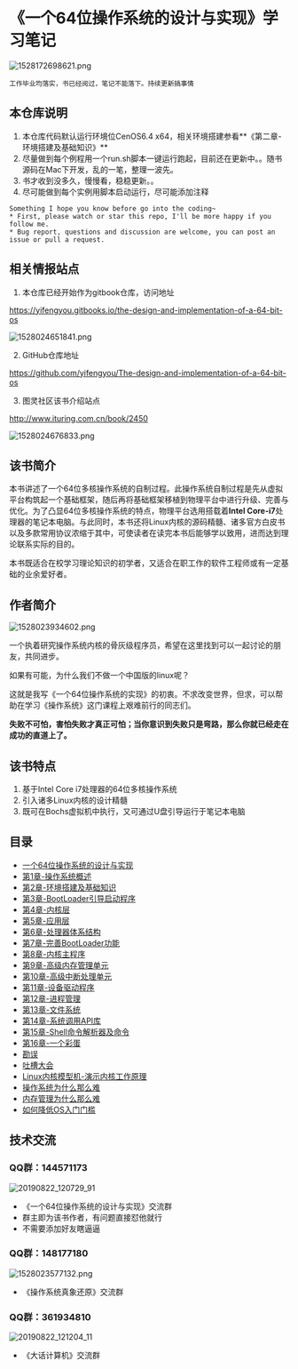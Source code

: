# 《一个64位操作系统的设计与实现》学习笔记

![1528172698621.png](image/1528172698621.png)

```
工作毕业均落实，书已经阅过，笔记不能落下。持续更新搞事情
```

## 本仓库说明

1. 本仓库代码默认运行环境位CenOS6.4 x64，相关环境搭建参看**《第二章-环境搭建及基础知识》**
2. 尽量做到每个例程用一个run.sh脚本一键运行跑起，目前还在更新中。。随书源码在Mac下开发，乱的一笔，整理一波先。
3. 书才收到没多久，慢慢看，稳稳更新。。
4. 尽可能做到每个实例用脚本启动运行，尽可能添加注释

```
Something I hope you know before go into the coding~
* First, please watch or star this repo, I'll be more happy if you follow me.
* Bug report, questions and discussion are welcome, you can post an issue or pull a request.
```

## 相关情报站点

1. 本仓库已经开始作为gitbook仓库，访问地址

<https://yifengyou.gitbooks.io/the-design-and-implementation-of-a-64-bit-os>

![1528024651841.png](image/1528024651841.png)

2. GitHub仓库地址

<https://github.com/yifengyou/The-design-and-implementation-of-a-64-bit-os>

3. 图灵社区该书介绍站点

<http://www.ituring.com.cn/book/2450>

![1528024676833.png](image/1528024676833.png)

## 该书简介

本书讲述了一个64位多核操作系统的自制过程。此操作系统自制过程是先从虚拟平台构筑起一个基础框架，随后再将基础框架移植到物理平台中进行升级、完善与优化。为了凸显64位多核操作系统的特点，物理平台选用搭载着**Intel Core-i7**处理器的笔记本电脑。与此同时，本书还将Linux内核的源码精髓、诸多官方白皮书以及多款常用协议浓缩于其中，可使读者在读完本书后能够学以致用，进而达到理论联系实际的目的。

本书既适合在校学习理论知识的初学者，又适合在职工作的软件工程师或有一定基础的业余爱好者。

## 作者简介

![1528023934602.png](image/1528023934602.png)

一个执着研究操作系统内核的骨灰级程序员，希望在这里找到可以一起讨论的朋友，共同进步。

如果有可能，为什么我们不做一个中国版的linux呢？

这就是我写《一个64位操作系统的实现》的初衷。不求改变世界，但求，可以帮助在学习《操作系统》这门课程上艰难前行的同志们。

**失败不可怕，害怕失败才真正可怕；当你意识到失败只是弯路，那么你就已经走在成功的直道上了。**

## 该书特点

1. 基于Intel Core i7处理器的64位多核操作系统
2. 引入诸多Linux内核的设计精髓
3. 既可在Bochs虚拟机中执行，又可通过U盘引导运行于笔记本电脑

## 目录

* [一个64位操作系统的设计与实现](README.md)
* [第1章-操作系统概述](docs/第1章-操作系统概述/第1章-操作系统概述.md)
* [第2章-环境搭建及基础知识](docs/第2章-环境搭建及基础知识/第2章-环境搭建及基础知识.md)
* [第3章-BootLoader引导启动程序](docs/第3章-BootLoader引导启动程序/第3章-BootLoader引导启动程序.md)
* [第4章-内核层](docs/第4章-内核层/第4章-内核层.md)
* [第5章-应用层](docs/第5章-应用层/第5章-应用层.md)
* [第6章-处理器体系结构](docs/第6章-处理器体系结构/第6章-处理器体系结构.md)
* [第7章-完善BootLoader功能](docs/第7章-完善BootLoader功能/第7章-完善BootLoader功能.md)
* [第8章-内核主程序](docs/第8章-内核主程序/第8章-内核主程序.md)
* [第9章-高级内存管理单元](docs/第9章-高级内存管理单元/第9章-高级内存管理单元.md)
* [第10章-高级中断处理单元](docs/第10章-高级中断处理单元/第10章-高级中断处理单元.md)
* [第11章-设备驱动程序](docs/第11章-设备驱动程序/第11章-设备驱动程序.md)
* [第12章-进程管理](docs/第12章-进程管理/第12章-进程管理.md)
* [第13章-文件系统](docs/第13章-文件系统/第13章-文件系统.md)
* [第14章-系统调用API库](docs/第14章-系统调用API库/第14章-系统调用API库.md)
* [第15章-Shell命令解析器及命令](docs/第15章-Shell命令解析器及命令/第15章-Shell命令解析器及命令.md)
* [第16章-一个彩蛋](docs/第16章-一个彩蛋/第16章-一个彩蛋.md)
* [勘误](docs/勘误/勘误.md)
* [吐槽大会](docs/吐槽大会/吐槽大会.md)
* [Linux内核模型机-演示内核工作原理](docs/Linux内核模型机-演示内核工作原理/Linux内核模型机-演示内核工作原理.md)
* [操作系统为什么那么难](docs/操作系统为什么那么难/操作系统为什么那么难.md)
* [内存管理为什么那么难](docs/内存管理为什么那么难/内存管理为什么那么难.md)
* [如何降低OS入门门槛](docs/如何降低OS入门门槛/如何降低OS入门门槛.md)

## 技术交流

### QQ群：144571173

![20190822_120729_91](image/20190822_120729_91.png)

* 《一个64位操作系统的设计与实现》交流群
* 群主即为该书作者，有问题直接怼他就行
* 不需要添加好友瞎逼逼

### QQ群：148177180

![1528023577132.png](image/1528023577132.png)

* 《操作系统真象还原》交流群

### QQ群：361934810

![20190822_121204_11](image/20190822_121204_11.png)

* 《大话计算机》交流群

